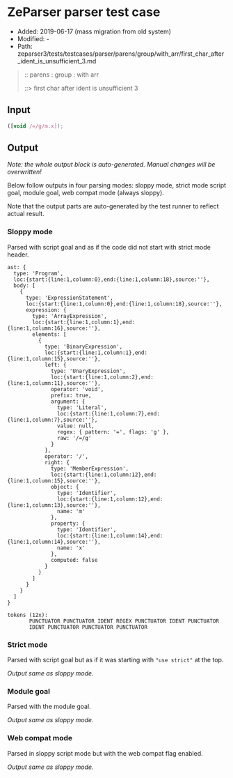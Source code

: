 # ZeParser parser test case

- Added: 2019-06-17 (mass migration from old system)
- Modified: -
- Path: zeparser3/tests/testcases/parser/parens/group/with_arr/first_char_after_ident_is_unsufficient_3.md

> :: parens : group : with arr
>
> ::> first char after ident is unsufficient 3

## Input

`````js
([void /=/g/m.x]);
`````

## Output

_Note: the whole output block is auto-generated. Manual changes will be overwritten!_

Below follow outputs in four parsing modes: sloppy mode, strict mode script goal, module goal, web compat mode (always sloppy).

Note that the output parts are auto-generated by the test runner to reflect actual result.

### Sloppy mode

Parsed with script goal and as if the code did not start with strict mode header.

`````
ast: {
  type: 'Program',
  loc:{start:{line:1,column:0},end:{line:1,column:18},source:''},
  body: [
    {
      type: 'ExpressionStatement',
      loc:{start:{line:1,column:0},end:{line:1,column:18},source:''},
      expression: {
        type: 'ArrayExpression',
        loc:{start:{line:1,column:1},end:{line:1,column:16},source:''},
        elements: [
          {
            type: 'BinaryExpression',
            loc:{start:{line:1,column:1},end:{line:1,column:15},source:''},
            left: {
              type: 'UnaryExpression',
              loc:{start:{line:1,column:2},end:{line:1,column:11},source:''},
              operator: 'void',
              prefix: true,
              argument: {
                type: 'Literal',
                loc:{start:{line:1,column:7},end:{line:1,column:7},source:''},
                value: null,
                regex: { pattern: '=', flags: 'g' },
                raw: '/=/g'
              }
            },
            operator: '/',
            right: {
              type: 'MemberExpression',
              loc:{start:{line:1,column:12},end:{line:1,column:15},source:''},
              object: {
                type: 'Identifier',
                loc:{start:{line:1,column:12},end:{line:1,column:13},source:''},
                name: 'm'
              },
              property: {
                type: 'Identifier',
                loc:{start:{line:1,column:14},end:{line:1,column:14},source:''},
                name: 'x'
              },
              computed: false
            }
          }
        ]
      }
    }
  ]
}

tokens (12x):
       PUNCTUATOR PUNCTUATOR IDENT REGEX PUNCTUATOR IDENT PUNCTUATOR
       IDENT PUNCTUATOR PUNCTUATOR PUNCTUATOR
`````

### Strict mode

Parsed with script goal but as if it was starting with `"use strict"` at the top.

_Output same as sloppy mode._

### Module goal

Parsed with the module goal.

_Output same as sloppy mode._

### Web compat mode

Parsed in sloppy script mode but with the web compat flag enabled.

_Output same as sloppy mode._
